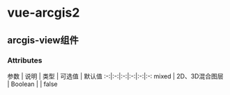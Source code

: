 # vue-arcgis2

## arcgis-view组件

### Attributes
参数 | 说明 | 类型 | 可选值 | 默认值
:-:|:-:|:-:|:-:|:-:|:-:
mixed | 2D、3D混合图层 | Boolean | | false

